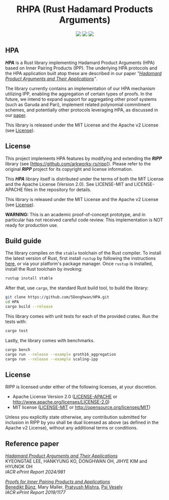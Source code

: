 <h1 align="center">RHPA (Rust Hadamard Products Arguments)</h1>

<p align="center">
    <a href="https://github.com/scipr-lab/ripp/blob/master/LICENSE-APACHE"><img src="https://img.shields.io/badge/license-APACHE-blue.svg"></a>
    <a href="https://github.com/scipr-lab/ripp/blob/master/LICENSE-MIT"><img src="https://img.shields.io/badge/license-MIT-blue.svg"></a>
    <a href="https://deps.rs/repo/github/scipr-lab/ripp"><img src="https://deps.rs/repo/github/scipr-lab/ripp/status.svg"></a>
</p>

## HPA

___HPA___ is a Rust library implementing Hadamard Product Arguments (HPA) based on Inner Pairing Products (IPP). The underlying HPA protocols and the HPA application built atop these are described in our paper *"[Hadamard Product Arguments and Their Applications][hpa]"*.

The library currently contains an implementation of our HPA mechanism utilizing IPP, enabling the aggregation of certain types of proofs. In the future, we intend to expand support for aggregating other proof systems (such as Garuda and Pari), implement related polynomial commitment schemes, and potentially other protocols leveraging HPA, as discussed in our [paper][hpa].

This library is released under the MIT License and the Apache v2 License (see [License](#license)).

[hpa]: https://eprint.iacr.org/2024/981

## License


This project implements HPA features by modifying and extending the ___RIPP___ library (see [https://github.com/arkworks-rs/ripp]). Please refer to the original ___RIPP___ project for its copyright and license information.

This ___HPA___ library itself is distributed under the terms of both the MIT License and the Apache License (Version 2.0). See LICENSE-MIT and LICENSE-APACHE files in the repository for details.

This library is released under the MIT License and the Apache v2 License (see [License](#license)).

**WARNING:** This is an academic proof-of-concept prototype, and in particular has not received careful code review. This implementation is NOT ready for production use.

## Build guide

The library compiles on the `stable` toolchain of the Rust compiler. To install the latest version of Rust, first install `rustup` by following the instructions [here](https://rustup.rs/), or via your platform's package manager. Once `rustup` is installed, install the Rust toolchain by invoking:
```bash
rustup install stable
```

After that, use `cargo`, the standard Rust build tool, to build the library:
```bash
git clone https://github.com/5Donghwan/HPA.git
cd HPA
cargo build --release
```

This library comes with unit tests for each of the provided crates. Run the tests with:
```bash
cargo test
``` 

Lastly, the library comes with benchmarks.
```bash
cargo bench
cargo run --release --example groth16_aggregation
cargo run --release --example scaling-ipp
```

## License

RIPP is licensed under either of the following licenses, at your discretion.

 * Apache License Version 2.0 ([LICENSE-APACHE](LICENSE-APACHE) or http://www.apache.org/licenses/LICENSE-2.0)
 * MIT license ([LICENSE-MIT](LICENSE-MIT) or http://opensource.org/licenses/MIT)

Unless you explicitly state otherwise, any contribution submitted for inclusion in RIPP by you shall be dual licensed as above (as defined in the Apache v2 License), without any additional terms or conditions.

[ripp]: https://eprint.iacr.org/2019/1177

## Reference paper
[_Hadamard Product Arguments and Their Applications_][hpa]    
KYEONGTAE LEE, HANKYUNG KO, DONGHWAN OH, JIHYE KIM and HYUNOK OH    
*IACR ePrint Report 2024/981*

[_Proofs for Inner Pairing Products and Applications_][ripp]    
[Benedikt Bünz](https://www.github.com/bbuenz), Mary Maller, [Pratyush Mishra](https://www.github.com/pratyush), [Psi Vesely](https://www.github.com/psivesely)    
*IACR ePrint Report 2019/1177*
